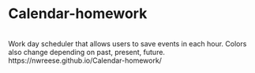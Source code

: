 # Calendar-homework
<br>
Work day scheduler that allows users to save events in each hour. Colors also change depending on past, present, future. 
<br>
https://nwreese.github.io/Calendar-homework/

